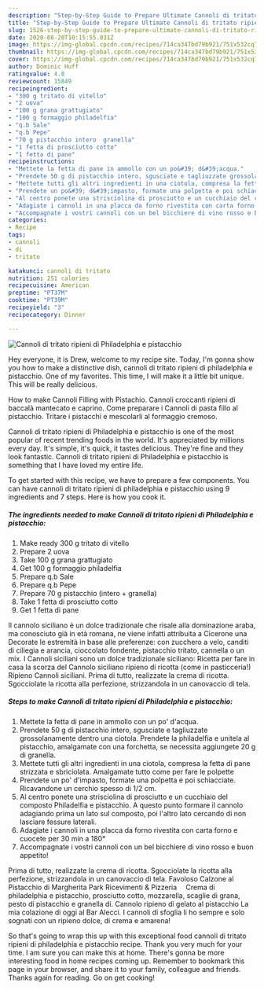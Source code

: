```yaml
---
description: "Step-by-Step Guide to Prepare Ultimate Cannoli di tritato ripieni di Philadelphia e pistacchio"
title: "Step-by-Step Guide to Prepare Ultimate Cannoli di tritato ripieni di Philadelphia e pistacchio"
slug: 1526-step-by-step-guide-to-prepare-ultimate-cannoli-di-tritato-ripieni-di-philadelphia-e-pistacchio
date: 2020-08-20T10:15:55.031Z
image: https://img-global.cpcdn.com/recipes/714ca347bd79b921/751x532cq70/cannoli-di-tritato-ripieni-di-philadelphia-e-pistacchio-recipe-main-photo.jpg
thumbnail: https://img-global.cpcdn.com/recipes/714ca347bd79b921/751x532cq70/cannoli-di-tritato-ripieni-di-philadelphia-e-pistacchio-recipe-main-photo.jpg
cover: https://img-global.cpcdn.com/recipes/714ca347bd79b921/751x532cq70/cannoli-di-tritato-ripieni-di-philadelphia-e-pistacchio-recipe-main-photo.jpg
author: Dominic Huff
ratingvalue: 4.8
reviewcount: 15849
recipeingredient:
- "300 g tritato di vitello"
- "2 uova"
- "100 g grana grattugiato"
- "100 g formaggio philadelfia"
- "q.b Sale"
- "q.b Pepe"
- "70 g pistacchio intero  granella"
- "1 fetta di prosciutto cotto"
- "1 fetta di pane"
recipeinstructions:
- "Mettete la fetta di pane in ammollo con un po&#39; d&#39;acqua."
- "Prendete 50 g di pistacchio intero, sgusciate e tagliuzzate grossolanamente dentro una ciotola. Prendete la philadelfia e unitela al pistacchio, amalgamate con una forchetta, se necessita aggiungete 20 g di granella."
- "Mettete tutti gli altri ingredienti in una ciotola, compresa la fetta di pane strizzata e sbriciolata. Amalgamate tutto come per fare le polpette"
- "Prendete un po&#39; d&#39;impasto, formate una polpetta e poi schiacciate. Ricavandone un cerchio spesso di 1/2 cm."
- "Al centro ponete una strisciolina di prosciutto e un cucchiaio del composto Philadelfia e pistacchio. A questo punto formare il cannolo adagiando prima un lato sul composto, poi l&#39;altro lato cercando di non lasciare fessure laterali."
- "Adagiate i cannoli in una placca da forno rivestita con carta forno e cuocete per 30 min a 180°"
- "Accompagnate i vostri cannoli con un bel bicchiere di vino rosso e buon appetito!"
categories:
- Recipe
tags:
- cannoli
- di
- tritato

katakunci: cannoli di tritato 
nutrition: 251 calories
recipecuisine: American
preptime: "PT37M"
cooktime: "PT39M"
recipeyield: "3"
recipecategory: Dinner

---
```



![Cannoli di tritato ripieni di Philadelphia e pistacchio](https://img-global.cpcdn.com/recipes/714ca347bd79b921/751x532cq70/cannoli-di-tritato-ripieni-di-philadelphia-e-pistacchio-recipe-main-photo.jpg)

Hey everyone, it is Drew, welcome to my recipe site. Today, I'm gonna show you how to make a distinctive dish, cannoli di tritato ripieni di philadelphia e pistacchio. One of my favorites. This time, I will make it a little bit unique. This will be really delicious.

How to make Cannoli Filling with Pistachio. Cannoli croccanti ripieni di baccalà mantecato e caprino. Come preparare i Cannoli di pasta fillo al pistacchio. Tritare i pistacchi e mescolarli al formaggio cremoso.

Cannoli di tritato ripieni di Philadelphia e pistacchio is one of the most popular of recent trending foods in the world. It's appreciated by millions every day. It's simple, it's quick, it tastes delicious. They're fine and they look fantastic. Cannoli di tritato ripieni di Philadelphia e pistacchio is something that I have loved my entire life.


To get started with this recipe, we have to prepare a few components. You can have cannoli di tritato ripieni di philadelphia e pistacchio using 9 ingredients and 7 steps. Here is how you cook it.

<!--inarticleads1-->

##### The ingredients needed to make Cannoli di tritato ripieni di Philadelphia e pistacchio:

1. Make ready 300 g tritato di vitello
1. Prepare 2 uova
1. Take 100 g grana grattugiato
1. Get 100 g formaggio philadelfia
1. Prepare q.b Sale
1. Prepare q.b Pepe
1. Prepare 70 g pistacchio (intero + granella)
1. Take 1 fetta di prosciutto cotto
1. Get 1 fetta di pane


Il cannolo siciliano è un dolce tradizionale che risale alla dominazione araba, ma conosciuto già in età romana, ne viene infatti attribuita a Cicerone una Decorate le estremità in base alle preferenze: con zucchero a velo, canditi di ciliegia e arancia, cioccolato fondente, pistacchio tritato, cannella o un mix. I Cannoli siciliani sono un dolce tradizionale siciliano: Ricetta per fare in casa la scorza del Cannolo siciliano ripieno di ricotta (come in pasticceria!) Ripieno Cannoli siciliani. Prima di tutto, realizzate la crema di ricotta. Sgocciolate la ricotta alla perfezione, strizzandola in un canovaccio di tela. 

<!--inarticleads2-->

##### Steps to make Cannoli di tritato ripieni di Philadelphia e pistacchio:

1. Mettete la fetta di pane in ammollo con un po&#39; d&#39;acqua.
1. Prendete 50 g di pistacchio intero, sgusciate e tagliuzzate grossolanamente dentro una ciotola. Prendete la philadelfia e unitela al pistacchio, amalgamate con una forchetta, se necessita aggiungete 20 g di granella.
1. Mettete tutti gli altri ingredienti in una ciotola, compresa la fetta di pane strizzata e sbriciolata. Amalgamate tutto come per fare le polpette
1. Prendete un po&#39; d&#39;impasto, formate una polpetta e poi schiacciate. Ricavandone un cerchio spesso di 1/2 cm.
1. Al centro ponete una strisciolina di prosciutto e un cucchiaio del composto Philadelfia e pistacchio. A questo punto formare il cannolo adagiando prima un lato sul composto, poi l&#39;altro lato cercando di non lasciare fessure laterali.
1. Adagiate i cannoli in una placca da forno rivestita con carta forno e cuocete per 30 min a 180°
1. Accompagnate i vostri cannoli con un bel bicchiere di vino rosso e buon appetito!


Prima di tutto, realizzate la crema di ricotta. Sgocciolate la ricotta alla perfezione, strizzandola in un canovaccio di tela. Favoloso Calzone al Pistacchio di Margherita Park Ricevimenti &amp; Pizzeria ⠀ Crema di philadelphia e pistacchio, prosciutto cotto, mozzarella, scaglie di grana, pesto di pistacchio e granella di. Cannolo ripieno di gelato al pistacchio La mia colazione di oggi al Bar Alecci. I cannoli di sfoglia li ho sempre e solo sognati con un ripieno dolce, di crema e amarena! 

So that's going to wrap this up with this exceptional food cannoli di tritato ripieni di philadelphia e pistacchio recipe. Thank you very much for your time. I am sure you can make this at home. There's gonna be more interesting food in home recipes coming up. Remember to bookmark this page in your browser, and share it to your family, colleague and friends. Thanks again for reading. Go on get cooking!
